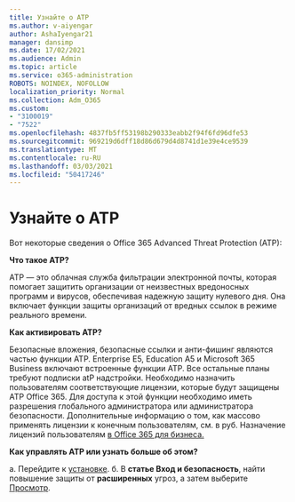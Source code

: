 ```yaml
---
title: Узнайте о ATP
ms.author: v-aiyengar
author: AshaIyengar21
manager: dansimp
ms.date: 17/02/2021
ms.audience: Admin
ms.topic: article
ms.service: o365-administration
ROBOTS: NOINDEX, NOFOLLOW
localization_priority: Normal
ms.collection: Adm_O365
ms.custom:
- "3100019"
- "7522"
ms.openlocfilehash: 4837fb5ff53198b290333eabb2f94f6fd96dfe53
ms.sourcegitcommit: 969219d6dff18d86d679d4d8741d1e39e4ce9539
ms.translationtype: MT
ms.contentlocale: ru-RU
ms.lasthandoff: 03/03/2021
ms.locfileid: "50417246"
---
```

# <a name="learn-about-atp"></a>Узнайте о ATP

Вот некоторые сведения о Office 365 Advanced Threat Protection (ATP):

**Что такое ATP?**

ATP — это облачная служба фильтрации электронной почты, которая помогает защитить организации от неизвестных вредоносных программ и вирусов, обеспечивая надежную защиту нулевого дня. Она включает функции защиты организаций от вредных ссылок в режиме реального времени.

**Как активировать ATP?**

Безопасные вложения, безопасные ссылки и анти-фишинг являются частью функции ATP. Enterprise E5, Education A5 и Microsoft 365 Business включают встроенные функции ATP. Все остальные планы требуют подписки atP надстройки. Необходимо назначить пользователям соответствующие лицензии, которые будут защищены ATP Office 365. Для доступа к этой функции необходимо иметь разрешения глобального администратора или администратора безопасности. Дополнительные информацию о том, как массово применять лицензии к конечным пользователям, см. в руб. Назначение лицензий пользователям [в Office 365 для бизнеса.](https://go.microsoft.com/fwlink/?linkid=2093435)

**Как управлять ATP или узнать больше об этом?**

а. Перейдите к [установке](https://go.microsoft.com/fwlink/p/?linkid=2075721).
б. В **статье Вход и безопасность**, найти повышение защиты от **расширенных** угроз, а затем выберите [Просмотр](https://go.microsoft.com/fwlink/?linkid=2109302).
